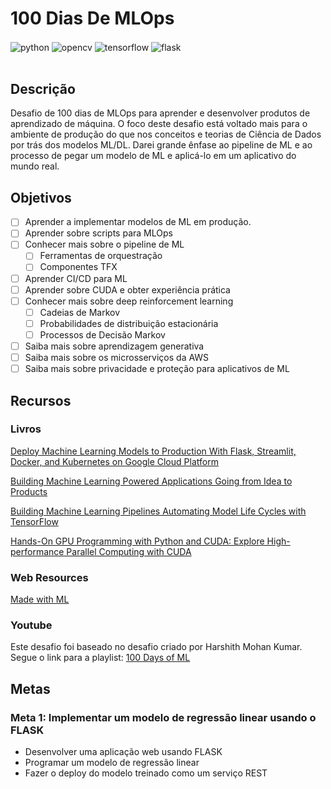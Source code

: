 # 100 Dias De MLOps

<div style="display: inline_block">
  <img align="center" alt="python" src="https://img.shields.io/badge/Python-FFD43B?style=for-the-badge&logo=python&logoColor=blue" />
  <img align="center" alt="opencv" src="https://img.shields.io/badge/OpenCV-27338e?style=for-the-badge&logo=OpenCV&logoColor=white" />
  <img align="center" alt="tensorflow" src="https://img.shields.io/badge/TensorFlow-FF6F00?style=for-the-badge&logo=tensorflow&logoColor=white" />
  <img align="center" alt="flask" src="https://img.shields.io/badge/Flask-000000?style=for-the-badge&logo=flask&logoColor=white" />
</div><br/>

<!-- MARKDOWN LINKS & IMAGES -->
[linkedin-shield]: https://img.shields.io/badge/-LinkedIn-black.svg?style=for-the-badge&logo=linkedin&colorB=blue
[linkedin-url]: https://www.linkedin.com/in/fernando-santos-b450b7189/
[instagram-shield]: https://img.shields.io/badge/Instagram-FF0000?style=for-the-badge&logo=instagram&logoColor=white&colorB=purple
[instagram-url]: https://www.instagram.com/fer.filho/

## Descrição ##

Desafio de 100 dias de MLOps para aprender e desenvolver produtos de aprendizado de máquina. O foco deste desafio está voltado mais para o ambiente de produção do que nos conceitos e teorias de Ciência de Dados por trás dos modelos ML/DL. Darei grande ênfase ao pipeline de ML e ao processo de pegar um modelo de ML e aplicá-lo em um aplicativo do mundo real.

## Objetivos ##

- [ ] Aprender a implementar modelos de ML em produção.
- [ ] Aprender sobre scripts para MLOps
- [ ] Conhecer mais sobre o pipeline de ML
    - [ ] Ferramentas de orquestração
    - [ ] Componentes TFX
- [ ] Aprender CI/CD para ML
- [ ] Aprender sobre CUDA e obter experiência prática
- [ ] Conhecer mais sobre deep reinforcement learning
    - [ ] Cadeias de Markov
    - [ ] Probabilidades de distribuição estacionária
    - [ ] Processos de Decisão Markov
- [ ] Saiba mais sobre aprendizagem generativa
- [ ] Saiba mais sobre os microsserviços da AWS
- [ ] Saiba mais sobre privacidade e proteção para aplicativos de ML

## Recursos ##

### Livros ###

[Deploy Machine
Learning Models
to Production
With Flask, Streamlit, Docker, and
Kubernetes on Google Cloud Platform](https://amzn.to/3rdnVzb)

[Building Machine
Learning Powered
Applications
Going from Idea to Products](https://amzn.to/3dVRYbC)

[Building
Machine Learning
Pipelines
Automating Model Life Cycles
with TensorFlow](https://amzn.to/3UQ8ZEq)

[Hands-On GPU Programming with Python and CUDA: Explore High-performance Parallel Computing with CUDA](https://amzn.to/3rfA0DN)


### Web Resources ###

[Made with ML](https://madewithml.com/courses/mlops/)


### Youtube ###

Este desafio foi baseado no desafio criado por Harshith Mohan Kumar. Segue o link para a playlist: [100 Days of ML](https://www.youtube.com/playlist?list=PLJC9FdR4qnfiTDFDHAiDsxJwvttoFqGS8)

## Metas ##

<h3>Meta 1: Implementar um modelo de regressão linear usando o FLASK</h3>
<ul>
	<li>Desenvolver uma aplicação web usando FLASK</li>
	<li>Programar um modelo de regressão linear</li>
	<li>Fazer o deploy do modelo treinado como um serviço REST</li>
</ul>
